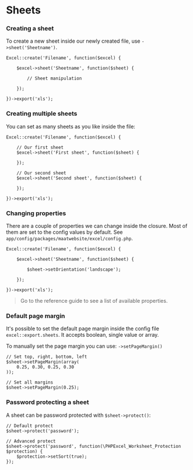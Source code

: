 # Sheets

### Creating a sheet

To create a new sheet inside our newly created file, use `->sheet('Sheetname')`.

    Excel::create('Filename', function($excel) {

        $excel->sheet('Sheetname', function($sheet) {

            // Sheet manipulation

        });

    })->export('xls');


### Creating multiple sheets

You can set as many sheets as you like inside the file:

    Excel::create('Filename', function($excel) {

        // Our first sheet
        $excel->sheet('First sheet', function($sheet) {

        });

        // Our second sheet
        $excel->sheet('Second sheet', function($sheet) {

        });

    })->export('xls');

### Changing properties

There are a couple of properties we can change inside the closure. Most of them are set to the config values by default. See `app/config/packages/maatwebsite/excel/config.php`.

    Excel::create('Filename', function($excel) {

        $excel->sheet('Sheetname', function($sheet) {

            $sheet->setOrientation('landscape');

        });

    })->export('xls');

> Go to the reference guide to see a list of available properties.

### Default page margin

It's possible to set the default page margin inside the config file `excel::export.sheets`.
It accepts boolean, single value or array.

To manually set the page margin you can use: `->setPageMargin()`

    // Set top, right, bottom, left
    $sheet->setPageMargin(array(
        0.25, 0.30, 0.25, 0.30
    ));

    // Set all margins
    $sheet->setPageMargin(0.25);
    
### Password protecting a sheet
    
A sheet can be password protected with `$sheet->protect()`:

    // Default protect
    $sheet->protect('password');
    
    // Advanced protect
    $sheet->protect('password', function(\PHPExcel_Worksheet_Protection $protection) {
        $protection->setSort(true);
    });
